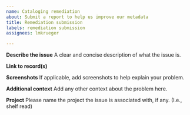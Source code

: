 ```yaml
---
name: Cataloging remediation
about: Submit a report to help us improve our metadata
title: Remediation submission
labels: remediation submission
assignees: lmkrueger

---
```


**Describe the issue**
A clear and concise description of what the issue is.

**Link to record(s)**

**Screenshots**
If applicable, add screenshots to help explain your problem.

**Additional context**
Add any other context about the problem here.

**Project**
Please name the project the issue is associated with, if any. (I.e., shelf read)

